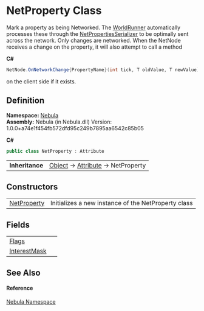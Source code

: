 # NetProperty Class


Mark a property as being Networked. The <a href="T_Nebula_WorldRunner">WorldRunner</a> automatically processes these through the <a href="T_Nebula_Serialization_Serializers_NetPropertiesSerializer">NetPropertiesSerializer</a> to be optimally sent across the network. Only changes are networked. When the NetNode receives a change on the property, it will also attempt to call a method 

**C#**  
``` C#
NetNode.OnNetworkChange{PropertyName}(int tick, T oldValue, T newValue)
```
 on the client side if it exists.



## Definition
**Namespace:** <a href="N_Nebula">Nebula</a>  
**Assembly:** Nebula (in Nebula.dll) Version: 1.0.0+a74e1f454fb572dfd95c249b7895aa6542c85b05

**C#**
``` C#
public class NetProperty : Attribute
```

<table><tr><td><strong>Inheritance</strong></td><td><a href="https://learn.microsoft.com/dotnet/api/system.object" target="_blank" rel="noopener noreferrer">Object</a>  →  <a href="https://learn.microsoft.com/dotnet/api/system.attribute" target="_blank" rel="noopener noreferrer">Attribute</a>  →  NetProperty</td></tr>
</table>



## Constructors
<table>
<tr>
<td><a href="M_Nebula_NetProperty__ctor">NetProperty</a></td>
<td>Initializes a new instance of the NetProperty class</td></tr>
</table>

## Fields
<table>
<tr>
<td><a href="F_Nebula_NetProperty_Flags">Flags</a></td>
<td> </td></tr>
<tr>
<td><a href="F_Nebula_NetProperty_InterestMask">InterestMask</a></td>
<td> </td></tr>
</table>

## See Also


#### Reference
<a href="N_Nebula">Nebula Namespace</a>  
